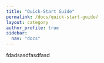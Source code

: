 ```yaml
---
title: "Quick-Start Guide"
permalink: /docs/quick-start-guide/
layout: category
author_profile: true
sidebar:
  nav: "docs"
---
```


fdadsasdfasdfasd
